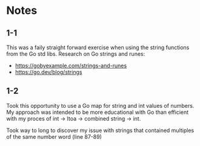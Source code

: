 # Notes

## 1-1
This was a faily straight forward exercise when using the string functions from the Go std libs. Research on Go strings and runes:

- https://gobyexample.com/strings-and-runes
- https://go.dev/blog/strings

## 1-2
Took this opportunity to use a Go map for string and int values of numbers. My approach was intended to be more educational with Go than efficient with my proces of int -> Itoa -> combined string -> int. 

Took way to long to discover my issue with strings that contained multiples of the same number word (line 87-89)
